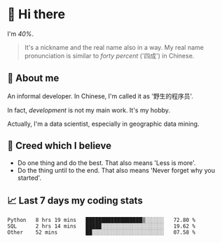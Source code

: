 # 👋 Hi there

I'm *40%*.

> It's a nickname and the real name also in a way.
> My real name pronunciation is similar to *forty percent* ('四成') in Chinese.

## :speech_balloon: About me

An informal developer. In Chinese, I'm called it as '野生的程序员'.

In fact, _development_ is not my main work. It's my hobby.

Actually, I'm a data scientist, especially in geographic data mining.

## :see_no_evil: Creed which I believe

- Do one thing and do the best. That also means 'Less is more'.
- Do the thing until to the end. That also means 'Never forget why you started'.

## :chart_with_upwards_trend: Last 7 days my coding stats

<!--START_SECTION:waka-->

```text
Python   8 hrs 19 mins   ██████████████████▒░░░░░░   72.80 %
SQL      2 hrs 14 mins   █████░░░░░░░░░░░░░░░░░░░░   19.62 %
Other    52 mins         ██░░░░░░░░░░░░░░░░░░░░░░░   07.58 %
```

<!--END_SECTION:waka-->
